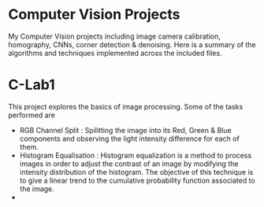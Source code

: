 # Computer Vision Projects
My Computer Vision projects including image camera calibration, homography, CNNs, corner detection &amp; denoising. Here is a summary of the algorithms and techniques implemented across the included files. 

# C-Lab1
This project explores the basics of image processing. Some of the tasks performed are 
- RGB Channel Split : Spilitting the image into its Red, Green & Blue components and observing the light intensity difference for each of them. 
- Histogram Equalisation : Histogram equalization is a method to process images in order to adjust the contrast of an image by modifying the intensity distribution of the histogram. The objective of this technique is to give a linear trend to the cumulative probability function associated to the image.
- 
